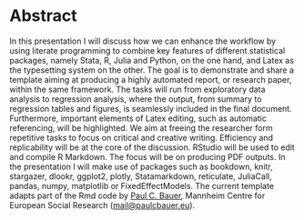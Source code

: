 # Abstract

In this presentation I will discuss how we can enhance the workflow by using literate programming to combine key features of different statistical packages, namely Stata, R, Julia and Python, on the one hand, and Latex as the typesetting system on the other. The goal is to demonstrate and share a template aiming at producing a highly automated report, or research paper, within the same framework. The tasks will run from exploratory data analysis to regression analysis, where the output, from summary to regression tables and figures, is seamlessly included in the final document. Furthermore, important elements of Latex editing, such as automatic referencing, will be highlighted. We aim at freeing the researcher form repetitive tasks to focus on critical and creative writing. Efficiency and replicability will be at the core of the discussion. RStudio will be used to edit and compile R Markdown. The focus will be on producing PDF outputs. In the presentation I will make use of packages such as bookdown, knitr, stargazer, dlookr, ggplot2, plotly, Statamarkdown, reticulate, JuliaCall, pandas, numpy, matplotlib or FixedEffectModels. The current template adapts part of the Rmd code by [Paul C. Bauer](https://github.com/paulcbauer/Writing_a_reproducable_paper_in_rmarkdown), Mannheim Centre for European Social Research (mail@paulcbauer.eu).